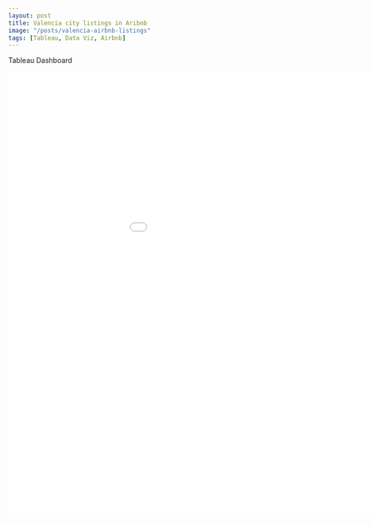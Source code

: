 ```yaml
---
layout: post
title: Valencia city listings in Aribnb
image: "/posts/valencia-airbnb-listings"
tags: [Tableau, Data Viz, Airbnb]
---
```


Tableau Dashboard 

<iframe seamless frameborder="0" src="[https://public.tableau.com/views/ThesunnySpaininGWh/Dashboard1?](https://public.tableau.com/views/Book3_16839393132390/Dashboard1?):embed=yes&:display_count=yes&:showVizHome=no" width = '1090' height = '900'></iframe>
